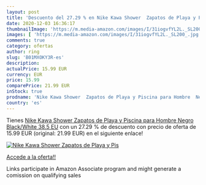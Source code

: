 ```yaml
---
layout: post
title: 'Descuento del 27.29 % en Nike Kawa Shower  Zapatos de Playa y Pis'
date: 2020-12-03 16:36:17
thumbnailImage: 'https://m.media-amazon.com/images/I/31iogvfYL2L._SL200_.jpg'
images: [ 'https://m.media-amazon.com/images/I/31iogvfYL2L._SL200_.jpg' ]
comments: true
category: ofertas
author: ring
slug: 'B01MXOKY3R-es'
description:
actualPrice: 15.99 EUR
currency: EUR
price: 15.99
comparePrice: 21.99 EUR
inStock: true
prodname: 'Nike Kawa Shower  Zapatos de Playa y Piscina para Hombre  Negro  Black/White   38.5 EU'
country: 'es'
---
```


Tienes [Nike Kawa Shower  Zapatos de Playa y Piscina para Hombre  Negro  Black/White   38.5 EU](https://www.amazon.es/dp/B01MXOKY3R/?tag=tolees-21) con un 27.29 % de descuento con precio de oferta de 15.99 EUR (original: 21.99 EUR) en el siguiente enlace!

[![Nike Kawa Shower  Zapatos de Playa y Pis](https://m.media-amazon.com/images/I/31iogvfYL2L._SL200_.jpg)](https://www.amazon.es/dp/B01MXOKY3R/?tag=tolees-21)

[Accede a la oferta!!](https://www.amazon.es/dp/B01MXOKY3R/?tag=tolees-21)

Links participate in Amazon Associate program and might generate a comission on qualifying sales


